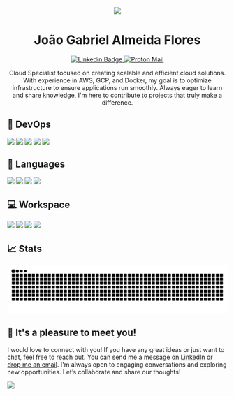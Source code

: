 <div align="center">
  <a href="https://www.gabriel-flores.dev/">
    <img src='https://user-images.githubusercontent.com/5713670/87202985-820dcb80-c2b6-11ea-9f56-7ec461c497c3.gif' height='100'>
  </a>
</div>

<h1 align="center">João Gabriel Almeida Flores</h1>

<p align="center">
  <a href="https://www.linkedin.com/in/gabriel-de-almeida-flores-5aba77256/">
    <img src="https://img.shields.io/badge/-flores-blue?style=flat&logo=Linkedin&logoColor=white" alt="Linkedin Badge" />
  </a>
  <a href="mailto:gabrielalmeidaflores@hotmail.com">
    <img src="https://img.shields.io/badge/email-blue?logo=protonmail&logoColor=white" alt="Proton Mail" />
  </a>
</p>

<p align="center">
  Cloud Specialist focused on creating scalable and efficient cloud solutions. With experience in AWS, GCP, and Docker, my goal is to optimize infrastructure to ensure applications run smoothly. Always eager to learn and share knowledge, I'm here to contribute to projects that truly make a difference.
</p>

## 🔩 DevOps

<p>
  <img src="https://img.shields.io/badge/-Aws-f9992e?style=for-the-badge&logo=Amazon&logoColor=white" />
  <img src="https://img.shields.io/badge/-Gcp-029be5?style=for-the-badge&logo=Google%20Cloud&logoColor=white" />
  <img src="https://img.shields.io/badge/-Linux-red?style=for-the-badge&logo=Linux&logoColor=white" />
  <img src="https://img.shields.io/badge/Docker-2496ED?style=for-the-badge&logo=Docker&logoColor=white" />
  <img src="https://img.shields.io/badge/GitHub_Actions-2088FF?style=for-the-badge&logo=GitHub_Actions&logoColor=white" />
</p>

## 🚀 Languages 

<p>
  <img src="https://img.shields.io/badge/Bash-green?style=for-the-badge&logo=gnubash&logoColor=white" />
  <img src="https://img.shields.io/badge/-Typescript-blue?style=for-the-badge&logo=Typescript&logoColor=white" />
  <img src="https://img.shields.io/badge/-JavaScript-yellow?style=for-the-badge&logo=Javascript&logoColor=white" />
  <img src="https://img.shields.io/badge/-C%23-239120?style=for-the-badge&logo=CSharp&logoColor=white" />
</p>

## 💻 Workspace

<p>
  <img src="https://img.shields.io/badge/-Fedora-51A2DA?style=for-the-badge&logo=Fedora&logoColor=white" />
  <img src="https://img.shields.io/badge/-Debian-A81D33?style=for-the-badge&logo=Debian&logoColor=white" />
  <img src="https://img.shields.io/badge/-Ubuntu-E95420?style=for-the-badge&logo=Ubuntu&logoColor=white" />
  <img src="https://img.shields.io/badge/-Pop!__OS-48B9C7?style=for-the-badge&logo=Popos&logoColor=white" />
</p>

## 📈 Stats

<picture>
  <source media="(prefers-color-scheme: dark)" srcset="https://raw.githubusercontent.com/GabrielAlmeidaFlores/GabrielAlmeidaFlores/output/github-contribution-grid-snake-dark.svg">
  <source media="(prefers-color-scheme: light)" srcset="https://raw.githubusercontent.com/GabrielAlmeidaFlores/GabrielAlmeidaFlores/output/github-contribution-grid-snake.svg">
  <img alt="github contribution grid snake animation" src="https://raw.githubusercontent.com/GabrielAlmeidaFlores/GabrielAlmeidaFlores/output/github-contribution-grid-snake.svg">
</picture>

## 👋 It's a pleasure to meet you!

I would love to connect with you! If you have any great ideas or just want to chat, feel free to reach out. You can send me a message on [LinkedIn](https://www.linkedin.com/in/gabriel-de-almeida-flores-5aba77256/) or [drop me an email](mailto:gabrielalmeidaflores@hotmail.com). I'm always open to engaging conversations and exploring new opportunities. Let’s collaborate and share our thoughts!

<img src="https://capsule-render.vercel.app/api?type=waving&height=150&color=gradient&section=footer&reversal=false&textBg=false" />
